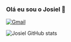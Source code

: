 
### Olá eu sou o Josiel 🤙 

[![Gmail](https://img.shields.io/badge/LinkedIn-0077B5?style=for-the-badge&logo=linkedin&logoColor=white)](https://www.linkedin.com/in/josiel-marcal-correia/)

![Josiel GitHub stats](https://github-readme-stats.vercel.app/api?username=JosielCorreia&show_icons=true&theme=dracula)

<div data-iframe-width="150" data-iframe-height="270" data-share-badge-id="dba0deed-b15e-411a-840e-fe42ceb7c29f" data-share-badge-host="https://www.credly.com"></div><script type="text/javascript" async src="//cdn.credly.com/assets/utilities/embed.js"></script>
